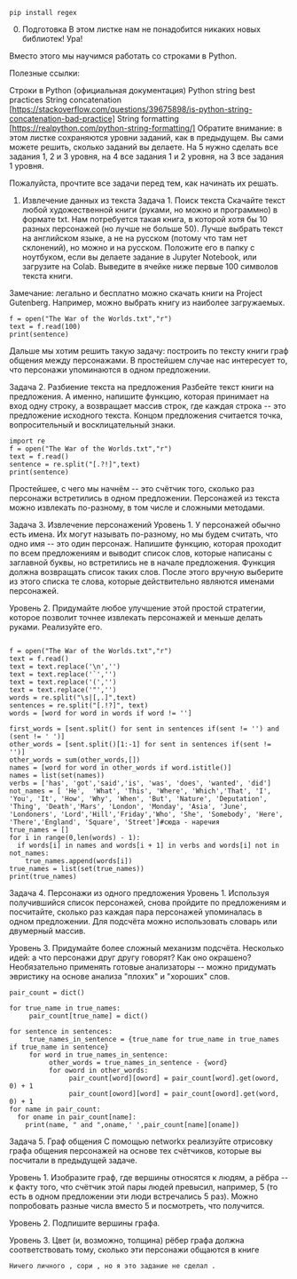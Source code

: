 ```
pip install regex
```
0. Подготовка
В этом листке нам не понадобится никаких новых библиотек! Ура!

Вместо этого мы научимся работать со строками в Python.

Полезные ссылки:

Строки в Python (официальная документация)
Python string best practices
String concatenation [https://stackoverflow.com/questions/39675898/is-python-string-concatenation-bad-practice]
String formatting [https://realpython.com/python-string-formatting/]
Обратите внимание: в этом листке сохраняются уровни заданий, как в предыдущем. Вы сами можете решить, сколько заданий вы делаете. На 5 нужно сделать все задания 1, 2 и 3 уровня, на 4 все задания 1 и 2 уровня, на 3 все задания 1 уровня.

Пожалуйста, прочтите все задачи перед тем, как начинать их решать.

1. Извлечение данных из текста
Задача 1. Поиск текста
Скачайте текст любой художественной книги (руками, но можно и программно) в формате txt. Нам потребуется такая книга, в которой хотя бы 10 разных персонажей (но лучше не больше 50). Лучше выбрать текст на английском языке, а не на русском (потому что там нет склонений), но можно и на русском. Положите его в папку с ноутбуком, если вы делаете задание в Jupyter Notebook, или загрузите на Colab. Выведите в ячейке ниже первые 100 символов текста книги.

Замечание: легально и бесплатно можно скачать книги на Project Gutenberg. Например, можно выбрать книгу из наиболее загружаемых.
```
f = open("The War of the Worlds.txt","r")
text = f.read(100)
print(sentence)
```
Дальше мы хотим решить такую задачу: построить по тексту книги граф общения между персонажами. В простейшем случае нас интересует то, что персонажи упоминаются в одном предложении.

Задача 2. Разбиение текста на предложения
Разбейте текст книги на предложения. А именно, напишите функцию, которая принимает на вход одну строку, а возвращает массив строк, где каждая строка -- это предложение исходного текста. Концом предложения считается точка, вопросительный и восклицательный знаки.
```
import re
f = open("The War of the Worlds.txt","r")
text = f.read()
sentence = re.split("[.?!]",text)
print(sentence)
```
Простейшее, с чего мы начнём -- это счётчик того, сколько раз персонажи встретились в одном предложении. Персонажей из текста можно извлекать по-разному, в том числе и сложными методами.

Задача 3. Извлечение персонажений
Уровень 1. У персонажей обычно есть имена. Их могут называть по-разному, но мы будем считать, что одно имя -- это один персонаж. Напишите функцию, которая проходит по всем предложениям и выводит список слов, которые написаны с заглавной буквы, но встретились не в начале предложения. Функция должна возвращать список таких слов. После этого вручную выберите из этого списка те слова, которые действительно являются именами персонажей.

Уровень 2. Придумайте любое улучшение этой простой стратегии, которое позволит точнее извлекать персонажей и меньше делать руками. Реализуйте его.
```import re

f = open("The War of the Worlds.txt","r")
text = f.read()
text = text.replace('\n','')
text = text.replace('`','')
text = text.replace('(','')
text = text.replace('"','')
words = re.split("\s|[,.]",text)
sentences = re.split("[.!?]", text)
words = [word for word in words if word != '']

first_words = [sent.split() for sent in sentences if(sent != '') and (sent != ' ')]
other_words = [sent.split()[1:-1] for sent in sentences if(sent != '')]
other_words = sum(other_words,[])
names = [word for word in other_words if word.istitle()]
names = list(set(names))
verbs = ['has', 'got','said','is', 'was', 'does', 'wanted', 'did']
not_names = [ 'He',  'What', 'This', 'Where', 'Which','That', 'I', 'You', 'It', 'How', 'Why', 'When', 'But', 'Nature', 'Deputation', 'Thing', 'Death','Mars', 'London', 'Monday', 'Asia', 'June', 'Londoners', 'Lord','Hill','Friday','Who', 'She', 'Somebody', 'Here', 'There','England', 'Square', 'Street']#сюда - наречия
true_names = []
for i in range(0,len(words) - 1):
  if words[i] in names and words[i + 1] in verbs and words[i] not in not_names:
    true_names.append(words[i])
true_names = list(set(true_names))
print(true_names)
```

Задача 4. Персонажи из одного предложения
Уровень 1. Используя получившийся список персонажей, снова пройдите по предложениям и посчитайте, сколько раз каждая пара персонажей упоминалась в одном предложении. Для подсчёта можно использовать словарь или двумерный массив.

Уровень 3. Придумайте более сложный механизм подсчёта. Несколько идей: а что персонажи друг другу говорят? Как оно окрашено? Необязательно применять готовые анализаторы -- можно придумать эвристику на основе анализа "плохих" и "хороших" слов.
```
pair_count = dict()

for true_name in true_names:
     pair_count[true_name] = dict()

for sentence in sentences:
     true_names_in_sentence = {true_name for true_name in true_names if true_name in sentence}
     for word in true_names_in_sentence:
          other_words = true_names_in_sentence - {word}
          for oword in other_words:
               pair_count[word][oword] = pair_count[word].get(oword, 0) + 1
               pair_count[oword][word] = pair_count[oword].get(word, 0) + 1
for name in pair_count:
  for oname in pair_count[name]:
    print(name, " and ",oname,' ',pair_count[name][oname])
```
Задача 5. Граф общения
С помощью networkx реализуйте отрисовку графа общения персонажей на основе тех счётчиков, которые вы посчитали в предыдущей задаче.

Уровень 1. Изобразите граф, где вершины относятся к людям, а рёбра -- к факту того, что счётчик этой пары людей превысил, например, 5 (то есть в одном предложении эти люди встречались 5 раз). Можно попробовать разные числа вместо 5 и посмотреть, что получится.

Уровень 2. Подпишите вершины графа.

Уровень 3. Цвет (и, возможно, толщина) рёбер графа должна соответствовать тому, сколько эти персонажи общаются в книге
```
Ничего личного , сори , но я это задание не сделал .
```
